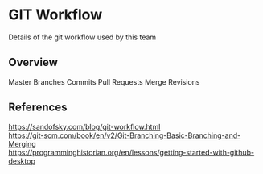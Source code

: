 # GIT Workflow
Details of the git workflow used by this team

## Overview
Master
Branches
Commits
Pull Requests
Merge
Revisions

## References
https://sandofsky.com/blog/git-workflow.html </br>
https://git-scm.com/book/en/v2/Git-Branching-Basic-Branching-and-Merging </br>
https://programminghistorian.org/en/lessons/getting-started-with-github-desktop

